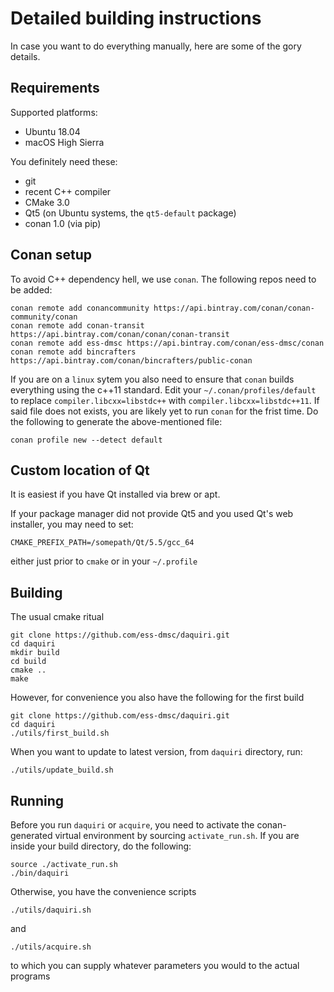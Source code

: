 # Detailed building instructions

In case you want to do everything manually, here are some of the gory details.

## Requirements

Supported platforms:
- Ubuntu 18.04
- macOS High Sierra

You definitely need these:
- git
- recent C++ compiler
- CMake 3.0
- Qt5 (on Ubuntu systems, the `qt5-default` package)
- conan 1.0 (via pip)

## Conan setup
To avoid C++ dependency hell, we use `conan`. The following repos need to be added:
```
conan remote add conancommunity https://api.bintray.com/conan/conan-community/conan
conan remote add conan-transit https://api.bintray.com/conan/conan/conan-transit
conan remote add ess-dmsc https://api.bintray.com/conan/ess-dmsc/conan
conan remote add bincrafters https://api.bintray.com/conan/bincrafters/public-conan
```
If you are on a `linux` sytem you also need to ensure that `conan` builds everything using the c++11 standard. Edit your `~/.conan/profiles/default` to replace `compiler.libcxx=libstdc++` with `compiler.libcxx=libstdc++11`.
If said file does not exists, you are likely yet to run `conan` for the frist time. Do the following to generate the above-mentioned file:
```
conan profile new --detect default
```

## Custom location of Qt

It is easiest if you have Qt installed via brew or apt.

If your package manager did not provide Qt5 and you used Qt's web installer, you may need to set:
```
CMAKE_PREFIX_PATH=/somepath/Qt/5.5/gcc_64
```
either just prior to `cmake` or in your `~/.profile`


## Building

The usual cmake ritual

```
git clone https://github.com/ess-dmsc/daquiri.git
cd daquiri
mkdir build
cd build
cmake ..
make
```

However, for convenience you also have the following for the first build

```
git clone https://github.com/ess-dmsc/daquiri.git
cd daquiri
./utils/first_build.sh
```

When you want to update to latest version, from `daquiri` directory, run:
```
./utils/update_build.sh
```


## Running

Before you run `daquiri` or `acquire`, you need to activate the conan-generated virtual environment by sourcing `activate_run.sh`. If you are inside your build directory, do the following:

```
source ./activate_run.sh
./bin/daquiri
```
Otherwise, you have the convenience scripts
```
./utils/daquiri.sh
```
and
```
./utils/acquire.sh
```
to which you can supply whatever parameters you would to the actual programs


